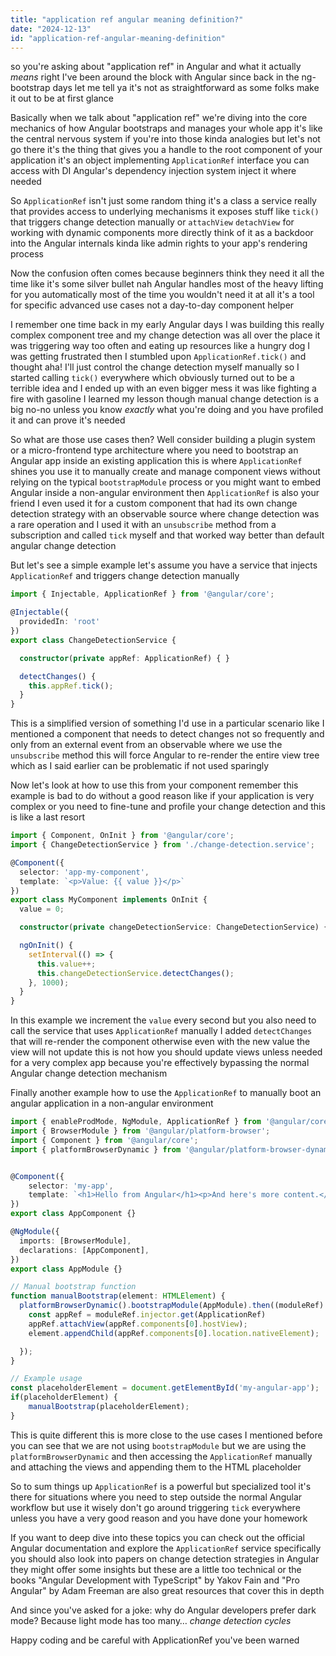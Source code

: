 ```yaml
---
title: "application ref angular meaning definition?"
date: "2024-12-13"
id: "application-ref-angular-meaning-definition"
---
```


so you're asking about "application ref" in Angular and what it actually *means* right I've been around the block with Angular since back in the ng-bootstrap days let me tell ya it's not as straightforward as some folks make it out to be at first glance

Basically when we talk about "application ref" we're diving into the core mechanics of how Angular bootstraps and manages your whole app it's like the central nervous system if you're into those kinda analogies but let's not go there it's the thing that gives you a handle to the root component of your application it's an object implementing `ApplicationRef` interface you can access with DI Angular's dependency injection system inject it where needed

So `ApplicationRef` isn't just some random thing it's a class a service really that provides access to underlying mechanisms it exposes stuff like `tick()` that triggers change detection manually or `attachView` `detachView` for working with dynamic components more directly think of it as a backdoor into the Angular internals kinda like admin rights to your app's rendering process

Now the confusion often comes because beginners think they need it all the time like it's some silver bullet nah Angular handles most of the heavy lifting for you automatically most of the time you wouldn't need it at all it's a tool for specific advanced use cases not a day-to-day component helper

I remember one time back in my early Angular days I was building this really complex component tree and my change detection was all over the place it was triggering way too often and eating up resources like a hungry dog I was getting frustrated then I stumbled upon `ApplicationRef.tick()` and thought aha! I'll just control the change detection myself manually so I started calling `tick()` everywhere which obviously turned out to be a terrible idea and I ended up with an even bigger mess it was like fighting a fire with gasoline I learned my lesson though manual change detection is a big no-no unless you know *exactly* what you're doing and you have profiled it and can prove it's needed

So what are those use cases then? Well consider building a plugin system or a micro-frontend type architecture where you need to bootstrap an Angular app inside an existing application this is where `ApplicationRef` shines you use it to manually create and manage component views without relying on the typical `bootstrapModule` process or you might want to embed Angular inside a non-angular environment then `ApplicationRef` is also your friend I even used it for a custom component that had its own change detection strategy with an observable source where change detection was a rare operation and I used it with an `unsubscribe` method from a subscription and called `tick` myself and that worked way better than default angular change detection

But let's see a simple example let's assume you have a service that injects `ApplicationRef` and triggers change detection manually

```typescript
import { Injectable, ApplicationRef } from '@angular/core';

@Injectable({
  providedIn: 'root'
})
export class ChangeDetectionService {

  constructor(private appRef: ApplicationRef) { }

  detectChanges() {
    this.appRef.tick();
  }
}
```

This is a simplified version of something I'd use in a particular scenario like I mentioned a component that needs to detect changes not so frequently and only from an external event from an observable where we use the `unsubscribe` method this will force Angular to re-render the entire view tree which as I said earlier can be problematic if not used sparingly

Now let's look at how to use this from your component remember this example is bad to do without a good reason like if your application is very complex or you need to fine-tune and profile your change detection and this is like a last resort

```typescript
import { Component, OnInit } from '@angular/core';
import { ChangeDetectionService } from './change-detection.service';

@Component({
  selector: 'app-my-component',
  template: `<p>Value: {{ value }}</p>`
})
export class MyComponent implements OnInit {
  value = 0;

  constructor(private changeDetectionService: ChangeDetectionService) { }

  ngOnInit() {
    setInterval(() => {
      this.value++;
      this.changeDetectionService.detectChanges();
    }, 1000);
  }
}
```

In this example we increment the `value` every second but you also need to call the service that uses `ApplicationRef` manually I added `detectChanges` that will re-render the component otherwise even with the new value the view will not update this is not how you should update views unless needed for a very complex app because you're effectively bypassing the normal Angular change detection mechanism

Finally another example how to use the `ApplicationRef` to manually boot an angular application in a non-angular environment

```typescript
import { enableProdMode, NgModule, ApplicationRef } from '@angular/core';
import { BrowserModule } from '@angular/platform-browser';
import { Component } from '@angular/core';
import { platformBrowserDynamic } from '@angular/platform-browser-dynamic';


@Component({
    selector: 'my-app',
    template: `<h1>Hello from Angular</h1><p>And here's more content.</p>`,
})
export class AppComponent {}

@NgModule({
  imports: [BrowserModule],
  declarations: [AppComponent],
})
export class AppModule {}

// Manual bootstrap function
function manualBootstrap(element: HTMLElement) {
  platformBrowserDynamic().bootstrapModule(AppModule).then((moduleRef) => {
    const appRef = moduleRef.injector.get(ApplicationRef)
    appRef.attachView(appRef.components[0].hostView);
    element.appendChild(appRef.components[0].location.nativeElement);

  });
}

// Example usage
const placeholderElement = document.getElementById('my-angular-app');
if(placeholderElement) {
    manualBootstrap(placeholderElement);
}
```

This is quite different this is more close to the use cases I mentioned before you can see that we are not using `bootstrapModule` but we are using the `platformBrowserDynamic` and then accessing the `ApplicationRef` manually and attaching the views and appending them to the HTML placeholder

So to sum things up `ApplicationRef` is a powerful but specialized tool it's there for situations where you need to step outside the normal Angular workflow but use it wisely don't go around triggering `tick` everywhere unless you have a very good reason and you have done your homework

If you want to deep dive into these topics you can check out the official Angular documentation and explore the `ApplicationRef` service specifically you should also look into papers on change detection strategies in Angular they might offer some insights but these are a little too technical or the books "Angular Development with TypeScript" by Yakov Fain and "Pro Angular" by Adam Freeman are also great resources that cover this in depth

And since you've asked for a joke: why do Angular developers prefer dark mode? Because light mode has too many… *change detection cycles*

Happy coding and be careful with ApplicationRef you've been warned
